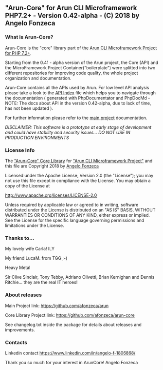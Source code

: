## "Arun-Core" for Arun CLI Microframework PHP7.2+ - Version 0.42-alpha - (C) 2018 by Angelo Fonzeca

### What is Arun-Core?

Arun-Core is the "core" library part of the [Arun CLI Microframework Project for PHP 7.2+](https://github.com/afonzeca/arun).

Starting from the 0.41 - alpha version of the Arun project, the Core (API) and the MicroFramework Project Container("boilerplate") were splitted into two
different repositories for improving code quality, the whole project organization and documentation.

Arun-Core contains all the APIs used by Arun. For low level API analysis please take a look to the [API Index](docs/ApiIndex.md) file which helps you to navigate through the documentation
( generated with PhpDocumentator and PhpDocMd - NOTE: The docs about API in the version 0.42-alpha, due to lack of time, has not been updated  ).

For further information please refer to the [main project](https://github.com/afonzeca/arun) documentation.

_DISCLAIMER: This software is a prototype at early stage of development and could have stability and security issues... DO NOT USE IN PRODUCTION ENVIRONMENTS_


### License Info

The ["Arun-Core" Core Library](https://github.com/afonzeca/arun-core) for ["Arun CLI Microframework Project"](https://github.com/afonzeca/arun) and this file are Copyright 2018 by [Angelo Fonzeca](https://www.linkedin.com/in/angelo-f-1806868/)

Licensed under the Apache License, Version 2.0 (the "License"); you may not use this file except in compliance with the License. You may obtain a copy of the License at

http://www.apache.org/licenses/LICENSE-2.0

Unless required by applicable law or agreed to in writing, software distributed under the License is distributed on an "AS IS" BASIS, WITHOUT WARRANTIES OR CONDITIONS OF ANY KIND, either express or implied. See the License for the specific language governing permissions and limitations under the License.



### Thanks to...

My lovely wife Carla! ILY

My friend LucaM. from TGG ;-) 

Heavy Metal

Sir Clive Sinclair, Tony Tebby, Adriano Olivetti, Brian Kernighan and Dennis Ritchie... they are the real IT heroes!


### About releases

Main Project link: https://github.com/afonzeca/arun

Core Library Project link: https://github.com/afonzeca/arun-core

See changelog.txt inside the package for details about releases and improvements.

### Contacts

Linkedin contact https://www.linkedin.com/in/angelo-f-1806868/

Thank you so much for your interest in ArunCore!
Angelo Fonzeca
